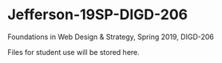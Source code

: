 # Jefferson-19SP-DIGD-206
Foundations in Web Design &amp; Strategy, Spring 2019, DIGD-206

Files for student use will be stored here.
